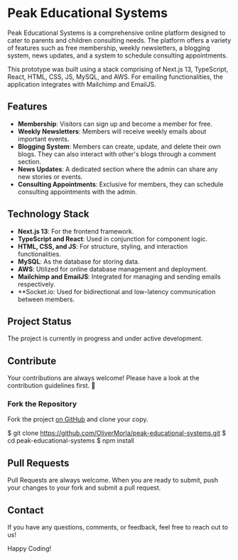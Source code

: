 # Peak Educational Systems

Peak Educational Systems is a comprehensive online platform designed to cater to parents and children consulting needs. The platform offers a variety of features such as free membership, weekly newsletters, a blogging system, news updates, and a system to schedule consulting appointments.

This prototype was built using a stack comprising of Next.js 13, TypeScript, React, HTML, CSS, JS, MySQL, and AWS. For emailing functionalities, the application integrates with Mailchimp and EmailJS.

## Features

- **Membership**: Visitors can sign up and become a member for free.
- **Weekly Newsletters**: Members will receive weekly emails about important events.
- **Blogging System**: Members can create, update, and delete their own blogs. They can also interact with other's blogs through a comment section.
- **News Updates**: A dedicated section where the admin can share any new stories or events.
- **Consulting Appointments**: Exclusive for members, they can schedule consulting appointments with the admin.

## Technology Stack

- **Next.js 13**: For the frontend framework.
- **TypeScript and React**: Used in conjunction for component logic.
- **HTML, CSS, and JS**: For structure, styling, and interaction functionalities.
- **MySQL**: As the database for storing data.
- **AWS**: Utilized for online database management and deployment.
- **Mailchimp and EmailJS**: Integrated for managing and sending emails respectively.
- **Socket.io: Used for bidirectional and low-latency communication between members.

## Project Status

The project is currently in progress and under active development.

## Contribute

Your contributions are always welcome! Please have a look at the contribution guidelines first. 🎉

### Fork the Repository

Fork the project [on GitHub](https://github.com/OliverMorla/peak-educational-systems) and clone your copy.

$ git clone https://github.com/OliverMorla/peak-educational-systems.git
$ cd peak-educational-systems
$ npm install

## Pull Requests
Pull Requests are always welcome. When you are ready to submit, push your changes to your fork and submit a pull request.

## Contact
If you have any questions, comments, or feedback, feel free to reach out to us!

Happy Coding!
